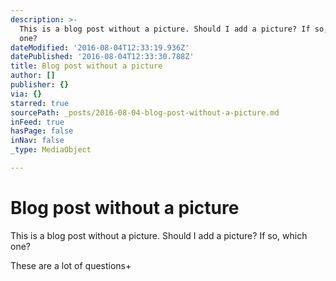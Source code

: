 ```yaml
---
description: >-
  This is a blog post without a picture. Should I add a picture? If so, which
  one?
dateModified: '2016-08-04T12:33:19.936Z'
datePublished: '2016-08-04T12:33:30.788Z'
title: Blog post without a picture
author: []
publisher: {}
via: {}
starred: true
sourcePath: _posts/2016-08-04-blog-post-without-a-picture.md
inFeed: true
hasPage: false
inNav: false
_type: MediaObject

---
```

# Blog post without a picture

This is a blog post without a picture. Should I add a picture? If so, which one?

These are a lot of questions+